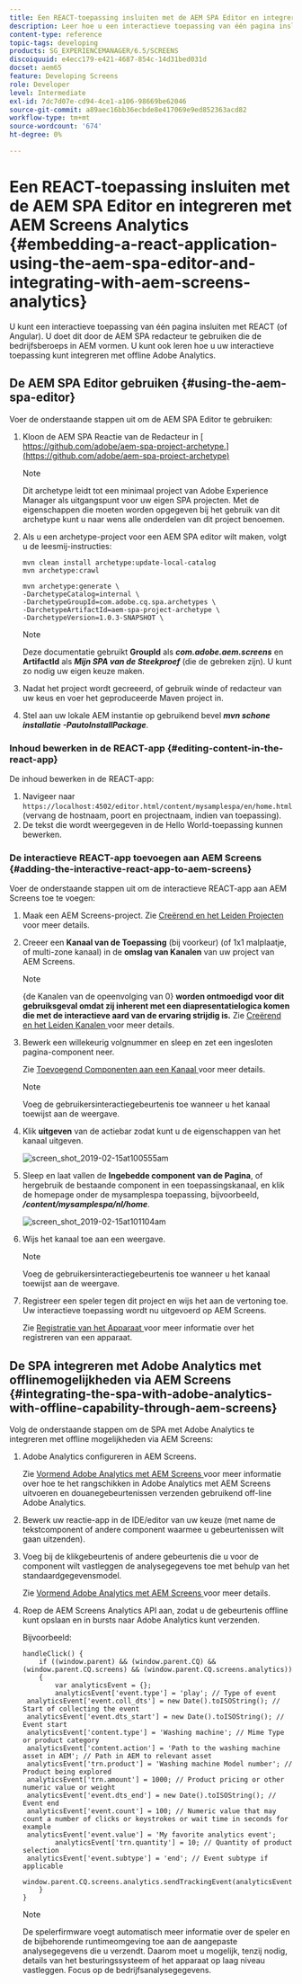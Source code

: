 ```yaml
---
title: Een REACT-toepassing insluiten met de AEM SPA Editor en integreren met AEM Screens Analytics
description: Leer hoe u een interactieve toepassing van één pagina insluit met REACT (of Angular) met de AEM SPA editor.
content-type: reference
topic-tags: developing
products: SG_EXPERIENCEMANAGER/6.5/SCREENS
discoiquuid: e4ecc179-e421-4687-854c-14d31bed031d
docset: aem65
feature: Developing Screens
role: Developer
level: Intermediate
exl-id: 7dc7d07e-cd94-4ce1-a106-98669be62046
source-git-commit: a89aec16bb36ecbde8e417069e9ed852363acd82
workflow-type: tm+mt
source-wordcount: '674'
ht-degree: 0%

---
```


# Een REACT-toepassing insluiten met de AEM SPA Editor en integreren met AEM Screens Analytics {#embedding-a-react-application-using-the-aem-spa-editor-and-integrating-with-aem-screens-analytics}

U kunt een interactieve toepassing van één pagina insluiten met REACT (of Angular). U doet dit door de AEM SPA redacteur te gebruiken die de bedrijfsberoeps in AEM vormen. U kunt ook leren hoe u uw interactieve toepassing kunt integreren met offline Adobe Analytics.

## De AEM SPA Editor gebruiken {#using-the-aem-spa-editor}

Voer de onderstaande stappen uit om de AEM SPA Editor te gebruiken:

1. Kloon de AEM SPA Reactie van de Redacteur in [ https://github.com/adobe/aem-spa-project-archetype.](https://github.com/adobe/aem-spa-project-archetype)

   >[!NOTE]
   >
   >Dit archetype leidt tot een minimaal project van Adobe Experience Manager als uitgangspunt voor uw eigen SPA projecten. Met de eigenschappen die moeten worden opgegeven bij het gebruik van dit archetype kunt u naar wens alle onderdelen van dit project benoemen.

1. Als u een archetype-project voor een AEM SPA editor wilt maken, volgt u de leesmij-instructies:

   ```
   mvn clean install archetype:update-local-catalog
   mvn archetype:crawl
   
   mvn archetype:generate \
   -DarchetypeCatalog=internal \
   -DarchetypeGroupId=com.adobe.cq.spa.archetypes \
   -DarchetypeArtifactId=aem-spa-project-archetype \
   -DarchetypeVersion=1.0.3-SNAPSHOT \
   ```

   >[!NOTE]
   >
   >Deze documentatie gebruikt **GroupId** als ***com.adobe.aem.screens*** en **ArtifactId** als ***Mijn SPA van de Steekproef*** (die de gebreken zijn). U kunt zo nodig uw eigen keuze maken.

1. Nadat het project wordt gecreeerd, of gebruik winde of redacteur van uw keus en voer het geproduceerde Maven project in.
1. Stel aan uw lokale AEM instantie op gebruikend bevel ***mvn schone installatie -PautoInstallPackage***.

### Inhoud bewerken in de REACT-app {#editing-content-in-the-react-app}

De inhoud bewerken in de REACT-app:

1. Navigeer naar `https://localhost:4502/editor.html/content/mysamplespa/en/home.html` (vervang de hostnaam, poort en projectnaam, indien van toepassing).
1. De tekst die wordt weergegeven in de Hello World-toepassing kunnen bewerken.

### De interactieve REACT-app toevoegen aan AEM Screens {#adding-the-interactive-react-app-to-aem-screens}

Voer de onderstaande stappen uit om de interactieve REACT-app aan AEM Screens toe te voegen:

1. Maak een AEM Screens-project. Zie [ Creërend en het Leiden Projecten ](creating-a-screens-project.md) voor meer details.
1. Creeer een **Kanaal van de Toepassing** (bij voorkeur) (of 1x1 malplaatje, of multi-zone kanaal) in de **omslag van Kanalen** van uw project van AEM Screens.

   >[!NOTE]
   >{de Kanalen van de opeenvolging van 0} **worden ontmoedigd voor dit gebruiksgeval omdat zij inherent met een diapresentatielogica komen die met de interactieve aard van de ervaring strijdig is.**
   >Zie [ Creërend en het Leiden Kanalen ](managing-channels.md) voor meer details.

1. Bewerk een willekeurig volgnummer en sleep en zet een ingesloten pagina-component neer.

   Zie [ Toevoegend Componenten aan een Kanaal ](adding-components-to-a-channel.md) voor meer details.

   >[!NOTE]
   >
   >Voeg de gebruikersinteractiegebeurtenis toe wanneer u het kanaal toewijst aan de weergave.

1. Klik **uitgeven** van de actiebar zodat kunt u de eigenschappen van het kanaal uitgeven.

   ![ screen_shot_2019-02-15at100555am ](assets/screen_shot_2019-02-15at100555am.png)

1. Sleep en laat vallen de **Ingebedde component van de Pagina**, of hergebruik de bestaande component in een toepassingskanaal, en klik de homepage onder de mysamplespa toepassing, bijvoorbeeld, ***/content/mysamplespa/nl/home***.

   ![ screen_shot_2019-02-15at101104am ](assets/screen_shot_2019-02-15at101104am.png)

1. Wijs het kanaal toe aan een weergave.

   >[!NOTE]
   >Voeg de gebruikersinteractiegebeurtenis toe wanneer u het kanaal toewijst aan de weergave.

1. Registreer een speler tegen dit project en wijs het aan de vertoning toe. Uw interactieve toepassing wordt nu uitgevoerd op AEM Screens.

   Zie [ Registratie van het Apparaat ](device-registration.md) voor meer informatie over het registreren van een apparaat.

## De SPA integreren met Adobe Analytics met offlinemogelijkheden via AEM Screens {#integrating-the-spa-with-adobe-analytics-with-offline-capability-through-aem-screens}

Volg de onderstaande stappen om de SPA met Adobe Analytics te integreren met offline mogelijkheden via AEM Screens:

1. Adobe Analytics configureren in AEM Screens.

   Zie [ Vormend Adobe Analytics met AEM Screens ](configuring-adobe-analytics-aem-screens.md) voor meer informatie over hoe te het rangschikken in Adobe Analytics met AEM Screens uitvoeren en douanegebeurtenissen verzenden gebruikend off-line Adobe Analytics.

1. Bewerk uw reactie-app in de IDE/editor van uw keuze (met name de tekstcomponent of andere component waarmee u gebeurtenissen wilt gaan uitzenden).
1. Voeg bij de klikgebeurtenis of andere gebeurtenis die u voor de component wilt vastleggen de analysegegevens toe met behulp van het standaardgegevensmodel.

   Zie [ Vormend Adobe Analytics met AEM Screens ](configuring-adobe-analytics-aem-screens.md) voor meer details.

1. Roep de AEM Screens Analytics API aan, zodat u de gebeurtenis offline kunt opslaan en in bursts naar Adobe Analytics kunt verzenden.

   Bijvoorbeeld:

   ```
   handleClick() {
       if ((window.parent) && (window.parent.CQ) && (window.parent.CQ.screens) && (window.parent.CQ.screens.analytics))
       {
           var analyticsEvent = {};
           analyticsEvent['event.type'] = 'play'; // Type of event
    analyticsEvent['event.coll_dts'] = new Date().toISOString(); // Start of collecting the event
    analyticsEvent['event.dts_start'] = new Date().toISOString(); // Event start
    analyticsEvent['content.type'] = 'Washing machine'; // Mime Type or product category
    analyticsEvent['content.action'] = 'Path to the washing machine asset in AEM'; // Path in AEM to relevant asset
    analyticsEvent['trn.product'] = 'Washing machine Model number'; // Product being explored
    analyticsEvent['trn.amount'] = 1000; // Product pricing or other numeric value or weight
    analyticsEvent['event.dts_end'] = new Date().toISOString(); // Event end
    analyticsEvent['event.count'] = 100; // Numeric value that may count a number of clicks or keystrokes or wait time in seconds for example
    analyticsEvent['event.value'] = 'My favorite analytics event';
           analyticsEvent['trn.quantity'] = 10; // Quantity of product selection
    analyticsEvent['event.subtype'] = 'end'; // Event subtype if applicable
    window.parent.CQ.screens.analytics.sendTrackingEvent(analyticsEvent);
       }
   }
   ```

   >[!NOTE]
   >
   >De spelerfirmware voegt automatisch meer informatie over de speler en de bijbehorende runtimeomgeving toe aan de aangepaste analysegegevens die u verzendt. Daarom moet u mogelijk, tenzij nodig, details van het besturingssysteem of het apparaat op laag niveau vastleggen. Focus op de bedrijfsanalysegegevens.
